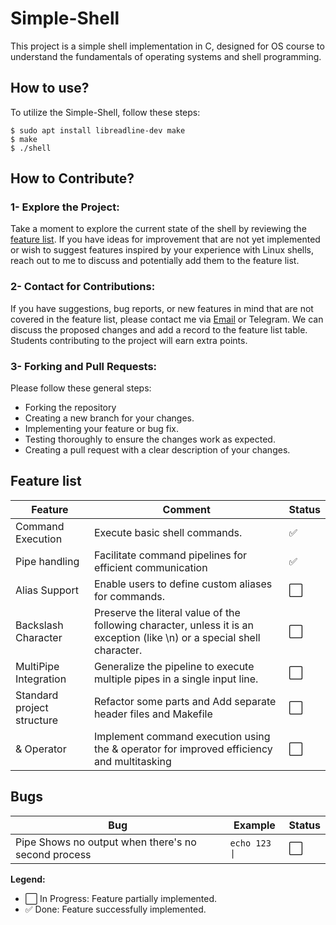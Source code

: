 # Simple-Shell
This project is a simple shell implementation in C, designed for OS course to understand the fundamentals of operating systems and shell programming.

## How to use?
To utilize the Simple-Shell, follow these steps:
```
$ sudo apt install libreadline-dev make
$ make
$ ./shell
```
## How to Contribute?
###  1- Explore the Project:
Take a moment to explore the current state of the shell by reviewing the [feature list](#feature-list). If you have ideas for improvement that are not yet implemented or wish to suggest features inspired by your experience with Linux shells, reach out to me to discuss and potentially add them to the feature list.

### 2- Contact for Contributions:
If you have suggestions, bug reports, or new features in mind that are not covered in the feature list, please contact me via [Email](mailto:s.behnami@ec.iut.ac.ir) or Telegram. We can discuss the proposed changes and add a record to the feature list table. Students contributing to the project will earn extra points.

### 3- Forking and Pull Requests:
Please follow these general steps:

 - Forking the repository
 - Creating a new branch for your changes.
 - Implementing your feature or bug fix.
 - Testing thoroughly to ensure the changes work as expected.
 - Creating a pull request with a clear description of your changes.

## Feature list
| Feature                 | Comment                                       | Status             |
|-------------------------|-----------------------------------------------|--------------------|
| Command Execution       | Execute basic shell commands.                  | ✅          |
| Pipe handling        | Facilitate command pipelines for efficient communication            | ✅       |
| Alias Support        | Enable users to define custom aliases for commands.        | ⬜       |
| Backslash Character  | Preserve the literal value of the following character, unless it is an exception (like \n) or a special shell character.         | ⬜       |
| MultiPipe Integration        | Generalize the pipeline to execute multiple pipes in a single input line.        | ⬜       |
| Standard project structure        |  Refactor some parts and Add separate header files and Makefile       | ⬜       |
| & Operator        |  Implement command execution using the & operator for improved efficiency and multitasking     | ⬜       |



## Bugs
| Bug              | Example                                      | Status             |
|-------------------------|-----------------------------------------------|--------------------|
| Pipe Shows no output when there's no second process      |    `echo 123 \|`              | ⬜           |


**Legend:**
- ⬜ In Progress: Feature partially implemented.
- ✅ Done: Feature successfully implemented.
